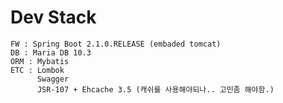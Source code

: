 # Dev Stack
    FW : Spring Boot 2.1.0.RELEASE (embaded tomcat)
    DB : Maria DB 10.3
    ORM : Mybatis
    ETC : Lombok
          Swagger
          JSR-107 + Ehcache 3.5 (캐쉬를 사용해야되나.. 고민좀 해야함.)

